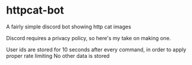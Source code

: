 # httpcat-bot
A fairly simple discord bot showing http cat images

Discord requires a privacy policy, so here's my take on making one.

User ids are stored for 10 seconds after every command, in order to apply proper rate limiting
No other data is stored
